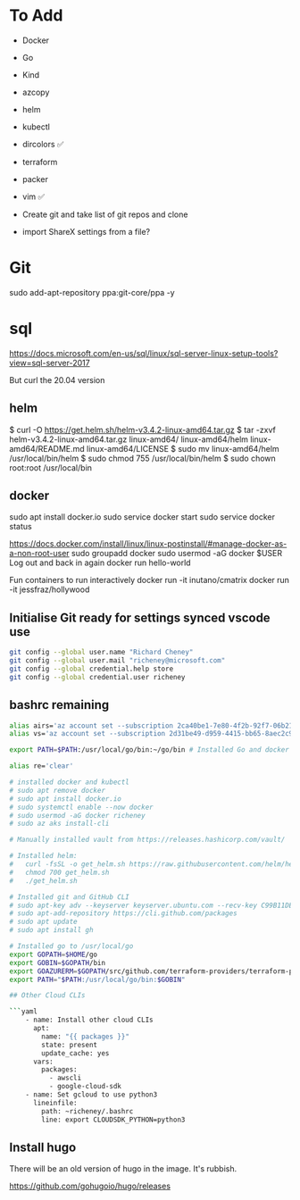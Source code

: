 # To Add

* Docker
* Go
* Kind

* azcopy
* helm
* kubectl
* dircolors ✅
* terraform
* packer
* vim ✅
* Create git and take list of git repos and clone

* import ShareX settings from a file?

# Git

sudo add-apt-repository ppa:git-core/ppa -y


# sql

https://docs.microsoft.com/en-us/sql/linux/sql-server-linux-setup-tools?view=sql-server-2017

But curl the 20.04 version

## helm

$ curl -O https://get.helm.sh/helm-v3.4.2-linux-amd64.tar.gz
$ tar -zxvf helm-v3.4.2-linux-amd64.tar.gz
linux-amd64/
linux-amd64/helm
linux-amd64/README.md
linux-amd64/LICENSE
$ sudo mv linux-amd64/helm /usr/local/bin/helm
$ sudo chmod 755 /usr/local/bin/helm
$ sudo chown root:root /usr/local/bin

## docker

sudo apt install docker.io
sudo service docker start
sudo service docker status

https://docs.docker.com/install/linux/linux-postinstall/#manage-docker-as-a-non-root-user
sudo groupadd docker
sudo usermod -aG docker $USER
Log out and back in again
docker run hello-world

Fun containers to run interactively
docker run -it inutano/cmatrix
docker run -it jessfraz/hollywood

## Initialise Git ready for settings synced vscode use

```bash
git config --global user.name "Richard Cheney"
git config --global user.mail "richeney@microsoft.com"
git config --global credential.help store
git config --global credential.user richeney
```

## bashrc remaining

```bash
alias airs='az account set --subscription 2ca40be1-7e80-4f2b-92f7-06b2123a68cc; az account show'
alias vs='az account set --subscription 2d31be49-d959-4415-bb65-8aec2c90ba62; az account show'

export PATH=$PATH:/usr/local/go/bin:~/go/bin # Installed Go and docker and kind

alias re='clear'

# installed docker and kubectl
# sudo apt remove docker
# sudo apt install docker.io
# sudo systemctl enable --now docker
# sudo usermod -aG docker richeney
# sudo az aks install-cli

# Manually installed vault from https://releases.hashicorp.com/vault/

# Installed helm:
#   curl -fsSL -o get_helm.sh https://raw.githubusercontent.com/helm/helm/master/scripts/get-helm-3
#   chmod 700 get_helm.sh
#   ./get_helm.sh

# Installed git and GitHub CLI
# sudo apt-key adv --keyserver keyserver.ubuntu.com --recv-key C99B11DEB97541F0
# sudo apt-add-repository https://cli.github.com/packages
# sudo apt update
# sudo apt install gh

# Installed go to /usr/local/go
export GOPATH=$HOME/go
export GOBIN=$GOPATH/bin
export GOAZURERM=$GOPATH/src/github.com/terraform-providers/terraform-provider-azurerm
export PATH="$PATH:/usr/local/go/bin:$GOBIN"

## Other Cloud CLIs

```yaml
    - name: Install other cloud CLIs
      apt:
        name: "{{ packages }}"
        state: present
        update_cache: yes
      vars:
        packages:
          - awscli
          - google-cloud-sdk
    - name: Set gcloud to use python3
      lineinfile:
        path: ~richeney/.bashrc
        line: export CLOUDSDK_PYTHON=python3
```

## Install hugo

There will be an old version of hugo in the image. It's rubbish.

<https://github.com/gohugoio/hugo/releases>